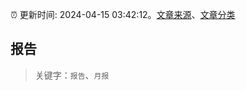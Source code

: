 :alarm_clock: 更新时间: 2024-04-15 03:42:12。[文章来源](/README.md)、[文章分类](/TAGS.md)

## 报告


> 关键字：`报告`、`月报`



